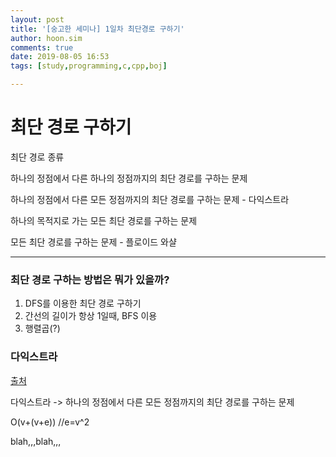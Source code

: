 ```yaml
---
layout: post
title: '[숭고한 세미나] 1일차 최단경로 구하기'
author: hoon.sim
comments: true
date: 2019-08-05 16:53
tags: [study,programming,c,cpp,boj]

---
```


# 최단 경로 구하기

최단 경로 종류

하나의 정점에서 다른 하나의 정점까지의 최단 경로를 구하는 문제

하나의 정점에서 다른 모든 정점까지의 최단 경로를 구하는 문제 - 다익스트라

하나의 목적지로 가는 모든 최단 경로를 구하는 문제

모든 최단 경로를 구하는 문제 - 플로이드 와샬

---

### 최단 경로 구하는 방법은 뭐가 있을까?

1. DFS를 이용한 최단 경로 구하기
2. 간선의 길이가 항상 1일때, BFS 이용
3. 행렬곱(?)


### 다익스트라

[출처](https://hsp1116.tistory.com/42)

다익스트라 -> 하나의 정점에서 다른 모든 정점까지의 최단 경로를 구하는 문제

O(v+(v+e)) //e=v^2

blah,,,blah,,,